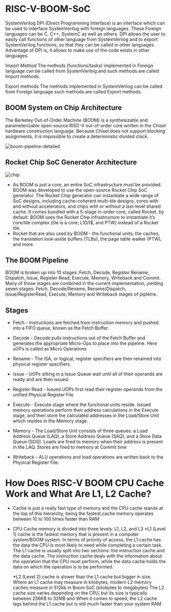 # RISC-V-BOOM-SoC

SystemVerilog DPI (Direct Programming Interface) is an interface which can be used to interface SystemVerilog with foreign languages. These Foreign languages can be C, C++, SystemC as well as others.
DPI allows the user to easily call functions of other language from SystemVerilog and to export SystemVerilog functions, so that they can be called in other languages.
Advantage of DPI is,  it allows to make use of the code exists in other languages.

Import Method
The methods (functions/tasks) implemented in Foreign language can be called from SystemVerilog and such methods are called Import methods.

Export methods
The methods implemented in SystemVerilog can be called from Foreign language such methods are called Export methods.


## BOOM System on Chip Architecture

The Berkeley Out-of-Order Machine (BOOM) is a synthesizable and parameterizable open-source RISC-V out-of-order core written in the Chisel hardware construction language. Because Chisel does not support blocking assignments, it is impossible to create a deterministic divided clock.

![boom-pipeline-detailed](https://user-images.githubusercontent.com/88897605/229101205-d68503f4-b6b9-4db0-904b-bc45e3bb90fd.jpg)

## Rocket Chip SoC Generator Architecture 
![chip](https://user-images.githubusercontent.com/88897605/229102201-44804a08-e1c1-4595-a336-73b50c44833b.png)
* As BOOM is just a core, an entire SoC infrastructure must be provided. BOOM was developed to use the open-source Rocket Chip SoC generator. The Rocket Chip generator can instantiate a wide range of SoC designs, including cache-coherent multi-tile designs, cores with and without accelerators, and chips with or without a last-level shared cache. It comes bundled with a 5-stage in-order core, called Rocket, by default. BOOM uses the Rocket Chip infrastructure to instantiate it’s core/tile complex (tile is a core, L1D/I$, and PTW) instead of a Rocket tile.
* Rocket that are also used by BOOM - the functional units, the caches, the translation look-aside buffers (TLBs), the page table walker (PTW), and more

## The BOOM Pipeline
BOOM is broken up into 10 stages: Fetch, Decode, Register Rename, Dispatch, Issue, Register Read, Execute, Memory, Writeback and Commit. 
Many of those stages are combined in the current implementation, yielding seven stages: Fetch, Decode/Rename, Rename/Dispatch, Issue/RegisterRead, Execute, Memory and Writeback stages of pipleine.


## Stages
* Fetch - Instructions are fetched from instruction memory and pushed into a FIFO queue, known as the Fetch Buffer.
* Decode - Decode pulls instructions out of the Fetch Buffer and generates the appropriate Micro-Ops to place into the pipeline. Here uOPs is called as Micro Operations
* Rename - The ISA, or logical, register specifiers are then renamed into physical register specifiers.
* Issue - UOPs sitting in a Issue Queue wait until all of their operands are ready and are then issued.
* Register Read - Issued UOPs first read their register operands from the unified Physical Register File 
* Execute - Execute stage where the functional units reside. Issued memory operations perform their address calculations in the Execute stage, and then     store the calculated addresses in the Load/Store Unit which resides in the Memory stage.

* Memory - The Load/Store Unit consists of three queues: a Load Address Queue (LAQ), a Store Address Queue (SAQ), and a Store Data Queue (SDQ). Loads are   fired to memory when their address is present in the LAQ. Stores are fired to memory at Commit time

* Writeback - ALU operations and load operations are written back to the Physical Register File.

# How Does RISC-V BOOM CPU Cache Work and What Are L1, L2 Cache?
* Cache is just a really fast type of memory and the CPU cache stands at the top of this hierarchy, being the fastest,cache memory operates between 10 to   100 times faster than RAM
* CPU Cache memory is divided into three levels: L1, L2, and L3
  *L1 (Level 1) cache is the fastest memory that is present in a computer system/BOOM system. In terms of priority of access, the L1 cache has the data     the CPU is most likely to need while completing a certain task.
  The L1 cache is usually split into two sections: the instruction cache and the data cache. The instruction cache deals with the information about the     operation that the CPU must perform, while the data cache holds the data on which the operation is to be performed.
  
  *L2 (Level 2) cache is slower than the L1 cache but bigger in size. Where an L1 cache may measure in kilobytes, modern L2 memory caches measure in       512kb in Boom SoC (kilobytes to megabytes) The L2 cache size varies depending on the CPU, but its size is typically between 256KB to 32MB and When it     comes to speed, the L2 cache lags behind the L1 cache but is still much faster than your system RAM
